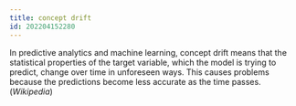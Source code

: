 ```yaml
---
title: concept drift
id: 202204152280
---
```


In predictive analytics and machine learning, concept drift means that the statistical properties of the target variable, which the model is trying to predict, change over time in unforeseen ways. This causes problems because the predictions become less accurate as the time passes. (*Wikipedia*)
